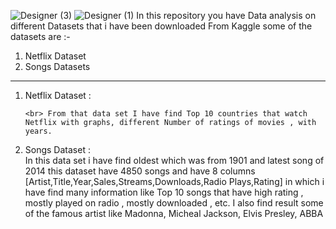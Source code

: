 ![Designer (3)](https://github.com/geetanshudev/Data_Analysis_project/assets/119582068/1f8dbd75-1d4d-47f0-b73b-38d5d1bd0522)
 ![Designer (1)](https://github.com/geetanshudev/Data_Analysis_project/assets/119582068/aed32b82-5e91-457d-92e9-c61f458caaf5)
In this repository you have Data analysis on different Datasets that i have been downloaded From Kaggle some of the datasets are :-
<br>
<ol>
  <li>Netflix Dataset</li>
  <li>Songs Datasets</li>
</ol>
<hr>
<ol>
  <li>
    Netflix Dataset :
   
    <br> From that data set I have find Top 10 countries that watch Netflix with graphs, different Number of ratings of movies , with years.
  </li>
  <li>Songs Dataset : <br> In this data set i have find oldest which was from 1901 and latest song of 2014 this dataset have 4850 songs and have 8 columns <br> 
  [Artist,Title,Year,Sales,Streams,Downloads,Radio Plays,Rating] in which i have find many information like Top 10 songs that have high rating , mostly played on radio , mostly downloaded , etc. I also find result some of the famous artist like Madonna, Micheal Jackson, Elvis Presley, ABBA
  </li>
</ol>
